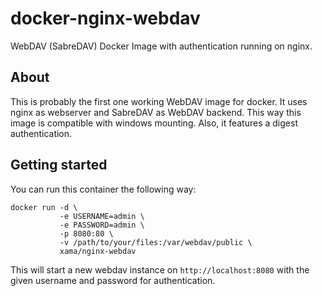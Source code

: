 # docker-nginx-webdav
WebDAV (SabreDAV) Docker Image with authentication running on nginx.

## About

This is probably the first one working WebDAV image for docker.
It uses nginx as webserver and SabreDAV as WebDAV backend. This way this image is compatible with windows mounting.
Also, it features a digest authentication.

## Getting started

You can run this container the following way:

````
docker run -d \
           -e USERNAME=admin \
           -e PASSWORD=admin \
           -p 8080:80 \
           -v /path/to/your/files:/var/webdav/public \
           xama/nginx-webdav
````

This will start a new webdav instance on `http://localhost:8080` with the given username and password for authentication.
